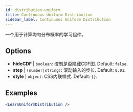 ```yaml
---
id: distribution-uniform
title: Continuous Uniform Distribution
sidebar_label: Continuous Uniform Distribution
---
```


一个用于计算均匀分布概率的学习组件。

## Options

* __hideCDF__ | `boolean`: 控制是否隐藏CDF图. Default: `false`.
* __step__ | `(number|string)`: 滚动输入的步长. Default: `0.01`.
* __style__ | `object`: CSS内联样式. Default: `{}`.


## Examples

```jsx live
<LearnUniformDistribution />
```

